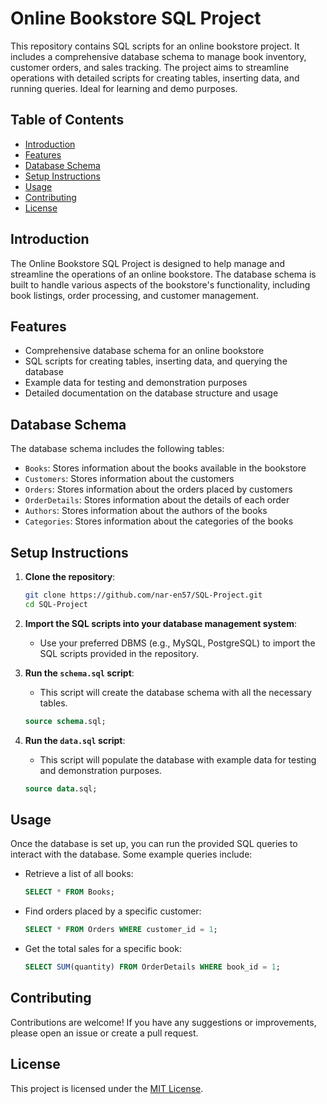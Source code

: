 # Online Bookstore SQL Project

This repository contains SQL scripts for an online bookstore project. It includes a comprehensive database schema to manage book inventory, customer orders, and sales tracking. The project aims to streamline operations with detailed scripts for creating tables, inserting data, and running queries. Ideal for learning and demo purposes.

## Table of Contents

- [Introduction](#introduction)
- [Features](#features)
- [Database Schema](#database-schema)
- [Setup Instructions](#setup-instructions)
- [Usage](#usage)
- [Contributing](#contributing)
- [License](#license)

## Introduction

The Online Bookstore SQL Project is designed to help manage and streamline the operations of an online bookstore. The database schema is built to handle various aspects of the bookstore's functionality, including book listings, order processing, and customer management.

## Features

- Comprehensive database schema for an online bookstore
- SQL scripts for creating tables, inserting data, and querying the database
- Example data for testing and demonstration purposes
- Detailed documentation on the database structure and usage

## Database Schema

The database schema includes the following tables:
- `Books`: Stores information about the books available in the bookstore
- `Customers`: Stores information about the customers
- `Orders`: Stores information about the orders placed by customers
- `OrderDetails`: Stores information about the details of each order
- `Authors`: Stores information about the authors of the books
- `Categories`: Stores information about the categories of the books

## Setup Instructions

1. **Clone the repository**:
   ```bash
   git clone https://github.com/nar-en57/SQL-Project.git
   cd SQL-Project
   ```

2. **Import the SQL scripts into your database management system**:
   - Use your preferred DBMS (e.g., MySQL, PostgreSQL) to import the SQL scripts provided in the repository.

3. **Run the `schema.sql` script**:
   - This script will create the database schema with all the necessary tables.
   ```sql
   source schema.sql;
   ```

4. **Run the `data.sql` script**:
   - This script will populate the database with example data for testing and demonstration purposes.
   ```sql
   source data.sql;
   ```

## Usage

Once the database is set up, you can run the provided SQL queries to interact with the database. Some example queries include:
- Retrieve a list of all books:
   ```sql
   SELECT * FROM Books;
   ```
- Find orders placed by a specific customer:
   ```sql
   SELECT * FROM Orders WHERE customer_id = 1;
   ```
- Get the total sales for a specific book:
   ```sql
   SELECT SUM(quantity) FROM OrderDetails WHERE book_id = 1;
   ```

## Contributing

Contributions are welcome! If you have any suggestions or improvements, please open an issue or create a pull request.

## License

This project is licensed under the [MIT License](LICENSE).
